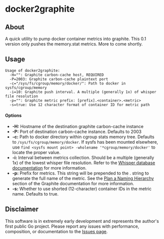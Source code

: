 # docker2graphite

## About

A quick utility to pump docker container metrics into graphite. This 0.1 version only pushes the memory.stat metrics. More to come shortly.

## Usage

	Usage of docker2graphite:
	  -H="": Graphite carbon-cache host, REQUIRED
	  -P=2003: Graphite carbon-cache plaintext port
	  -c="/sys/fs/cgroup/memory/docker/": Path to docker in sysfs/cgroup/memory
	  -i=10: Graphite push interval. A multiple (generally 1x) of whisper file resolution
	  -p="": Graphite metric prefix: [prefix].<container>.<metric>
	  -s=true: Use 12 character format of container ID for metric path

#### Options

- **-H:** Hostname of the destination graphite carbon-cache instance
- **-P:** Port of destination carbon-cache instance. Defaults to 2003
- **-c:** Path to docker directory within cgroup stats memory tree. Defaults to `/sys/fs/cgroup/memory/docker`. If sysfs has been mounted elsewhere, use `find <sysfs mount point> -wholename '*cgroup/memory/docker'` to locate the proper value.
- **-i:** Interval between metrics collection. Should be a multiple (generally 1x) of the lowest whisper file resolution. Refer to the [Whisper database documentation](http://graphite.readthedocs.org/en/latest/whisper.html) for more information.
- **-p:** Prefix for metrics. This string will be prepended to the <container>.<metric> string to generate the full name of the metric. See the [Plan a Naming Hierarchy](http://graphite.readthedocs.org/en/latest/feeding-carbon.html#step-1-plan-a-naming-hierarchy) section of the Graphite documentation for more information.
- **-s:** Whether to use shorted (12-character) container IDs in the metric name. Defaults to true.

## Disclaimer

This software is in extremely early development and represents the author's first public Go project. Please report any issues with performance, composition, or documentation to the [Issues page](https://github.com/drags/docker2graphite/issues).
